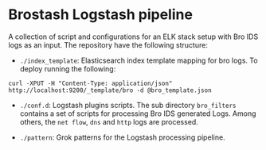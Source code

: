 # Brostash Logstash pipeline

A collection of script and configurations for an ELK stack setup with Bro IDS logs as an input. The repository have the following structure:

* `./index_template`: Elasticsearch index template mapping for bro logs. To deploy running the following:

```
curl -XPUT -H "Content-Type: application/json" http://localhost:9200/_template/bro -d @bro_template.json
```

* `./conf.d`: Logstash plugins scripts. The sub directory `bro_filters` contains a set of scripts for processing Bro IDS generated Logs. Among others, the `net flow`, `dns` and `http` logs are processed.

* `./pattern`: Grok patterns for the Logstash processing pipeline.
